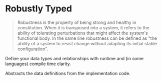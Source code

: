 # Robustly Typed

> Robustness is the property of being strong and healthy in
> constitution. When it is transposed into a system, it refers to the
> ability of tolerating perturbations that might affect the system's
> functional body. In the same line robustness can be defined as "the
> ability of a system to resist change without adapting its initial
> stable configuration".

Define your data types and relationships with runtime and (in some
languages) compile time clarity.

Abstracts the data definitions from the implementation code.
